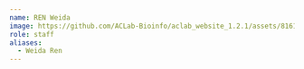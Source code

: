 ```yaml
---
name: REN Weida
image: https://github.com/ACLab-Bioinfo/aclab_website_1.2.1/assets/81615397/2769321a-bcb5-47fa-be18-7cfcad2d6fba
role: staff
aliases:
  - Weida Ren
---
```

